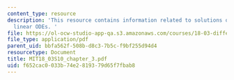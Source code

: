 ```yaml
---
content_type: resource
description: 'This resource contains information related to solutions of first order
  linear ODEs. '
file: https://ol-ocw-studio-app-qa.s3.amazonaws.com/courses/18-03-differential-equations-spring-2010/f652cac0033b74e2819379d65f7fbab8_MIT18_03S10_chapter_3.pdf
file_type: application/pdf
parent_uid: bbfa562f-508b-d8c3-7b5c-f9bf255d94d4
resourcetype: Document
title: MIT18_03S10_chapter_3.pdf
uid: f652cac0-033b-74e2-8193-79d65f7fbab8
---
```

